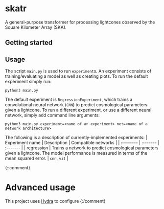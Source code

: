 # skatr
A general-purpose transformer for processing lightcones observed by the Square Kilometer Array (SKA).

## Getting started

## Usage
The script `main.py` is used to run `experiment`s. An experiment consists of training/evaluating a model as well as creating plots. To run the default experiment simply run:
```
python3 main.py
```

The default experiment is `RegressionExperiment`, which trains a convolutional neural network (`CNN`) to predict cosmological parameters given a lightcone. To run a different experiment, or use a different neural network, simply add command line arguments:
```
python3 main.py experiment=<name of an experiment> net=<name of a network architecture>
```

The following is a description of currently-implemented experiments:
| Experiment name | Description | Compatible networks |
| :-------- | :------- | :------- |
| regression | Trains a network to predict cosmological parameters given a lightcone. The model performance is measured in terms of the mean squared error. | `cnn`, `vit` |

{::comment}
# Advanced usage
This project uses [Hydra](https://hydra.cc/docs/intro/) to configure
{:/comment}

